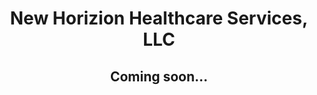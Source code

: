 # <p align="center">New Horizion Healthcare Services, LLC</p>

## <p align="center">Coming soon...</p>
